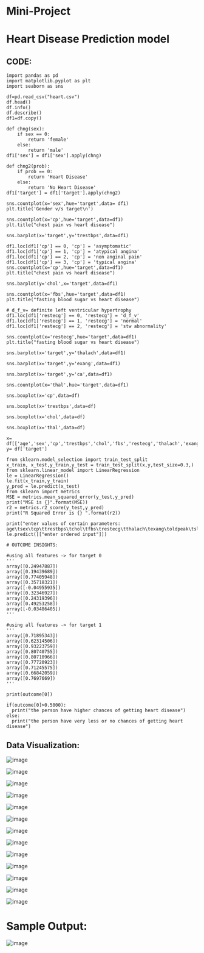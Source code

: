 # Mini-Project
# Heart Disease Prediction model

## CODE:
```
import pandas as pd
import matplotlib.pyplot as plt
import seaborn as sns

df=pd.read_csv("heart.csv")
df.head()
df.info()
df.describe()
df1=df.copy()

def chng(sex):
    if sex == 0:
        return 'female'
    else:
        return 'male'
df1['sex'] = df1['sex'].apply(chng)

def chng2(prob):
    if prob == 0:
        return 'Heart Disease'
    else:
        return 'No Heart Disease'
df1['target'] = df1['target'].apply(chng2)

sns.countplot(x='sex',hue='target',data= df1)
plt.title('Gender v/s target\n')

sns.countplot(x='cp',hue='target',data=df1)
plt.title("chest pain vs heart disease")

sns.barplot(x='target',y='trestbps',data=df1)

df1.loc[df1['cp'] == 0, 'cp'] = 'asymptomatic'
df1.loc[df1['cp'] == 1, 'cp'] = 'atypical angina'
df1.loc[df1['cp'] == 2, 'cp'] = 'non anginal pain'
df1.loc[df1['cp'] == 3, 'cp'] = 'typical angina'
sns.countplot(x='cp',hue='target',data=df1)
plt.title("chest pain vs heart disease")

sns.barplot(y='chol',x='target',data=df1)

sns.countplot(x='fbs',hue='target',data=df1)
plt.title("fasting blood sugar vs heart disease")

# d_f_v= definite left ventricular hypertrophy
df1.loc[df1['restecg'] == 0, 'restecg'] = 'd_f_v'
df1.loc[df1['restecg'] == 1, 'restecg'] = 'normal'
df1.loc[df1['restecg'] == 2, 'restecg'] = 'stw abnormality'

sns.countplot(x='restecg',hue='target',data=df1)
plt.title("fasting blood sugar vs heart disease")

sns.barplot(x='target',y='thalach',data=df1)

sns.barplot(x='target',y='exang',data=df1)

sns.barplot(x='target',y='ca',data=df1)

sns.countplot(x='thal',hue='target',data=df1)

sns.boxplot(x='cp',data=df)

sns.boxplot(x='trestbps',data=df)

sns.boxplot(x='chol',data=df)

sns.boxplot(x='thal',data=df)

x= df[['age','sex','cp','trestbps','chol','fbs','restecg','thalach','exang','oldpeak','slope','ca','thal']]
y= df['target']

from sklearn.model_selection import train_test_split
x_train, x_test,y_train,y_test = train_test_split(x,y,test_size=0.3,)
from sklearn.linear_model import LinearRegression
le = LinearRegression()
le.fit(x_train,y_train)
y_pred = le.predict(x_test)
from sklearn import metrics
MSE = metrics.mean_squared_error(y_test,y_pred)
print("MSE is {}".format(MSE))
r2 = metrics.r2_score(y_test,y_pred)
print("R Squared Error is {} ".format(r2))

print("enter values of certain parameters: age\tsex\tcp\ttrestbps\tchol\tfbs\trestecg\tthalach\texang\toldpeak\tslope\tca\tthal")
le.predict([["enter ordered input"]])

# OUTCOME INSIGHTS:

#using all features -> for target 0
'''
array([0.24947887])
array([0.19439689])
array([0.77405948])
array([0.35718321])
array([-0.04955935])
array([0.32346927])
array([0.24319396])
array([0.49253258])
array([-0.03486405])
'''

#using all features -> for target 1
'''
array([0.71895343])
array([0.62314506])
array([0.93223759])
array([0.80740755])
array([0.80710966])
array([0.77720923])
array([0.71245575])
array([0.66842059])
array([0.7697669])
'''

print(outcome[0])

if(outcome[0]>0.5000):
  print("the person have higher chances of getting heart disease")
else:
  print("the person have very less or no chances of getting heart disease")
```

## Data Visualization:
![image](https://user-images.githubusercontent.com/94154683/202077612-ac56c8b1-aeb7-49ec-bba2-faf45500859f.png)

![image](https://user-images.githubusercontent.com/94154683/202077654-e5e82e5e-43cd-4e68-b437-3e68acfc55c5.png)

![image](https://user-images.githubusercontent.com/94154683/202077680-13fbed25-3e33-4812-be35-918589b34ed6.png)

![image](https://user-images.githubusercontent.com/94154683/202077026-9239cdb4-9dda-438e-9889-044f7bfc953f.png)

![image](https://user-images.githubusercontent.com/94154683/202077156-cb0e960b-20da-43af-b30a-8c91cdb95511.png)

![image](https://user-images.githubusercontent.com/94154683/202077218-c0db0b52-7f6a-43fa-ac4c-4d905d3cc2b5.png)

![image](https://user-images.githubusercontent.com/94154683/202077248-10e69bda-b172-41ef-969c-db8202a90d33.png)

![image](https://user-images.githubusercontent.com/94154683/202077274-6a7818ca-0096-410e-995e-1759f8559e03.png)

![image](https://user-images.githubusercontent.com/94154683/202077312-a19afe97-fe86-47d6-b4ae-e688a2c0c906.png)

![image](https://user-images.githubusercontent.com/94154683/202077341-4478d387-f624-4e2e-93ab-0c124b200a85.png)

![image](https://user-images.githubusercontent.com/94154683/202077410-c24b9a5e-205a-483e-9853-d2047349e3a1.png)

![image](https://user-images.githubusercontent.com/94154683/202077456-aa7923aa-865e-455e-b9c2-4e54051b97b4.png)

![image](https://user-images.githubusercontent.com/94154683/202077497-e7839db0-cfe2-43d3-b264-92262bc125db.png)

# Sample Output:
![image](https://user-images.githubusercontent.com/94154683/202077848-12b20c27-2476-4dda-a3e0-eb6db7884d7a.png)
